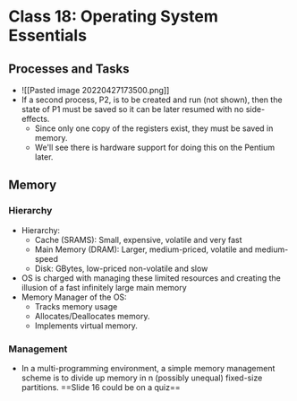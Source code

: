 # Class 18: Operating System Essentials
## Processes and Tasks
- ![[Pasted image 20220427173500.png]]
- If a second process, P2, is to be created and run (not shown), then the state of P1 must be saved so it can be later resumed with no side-effects.
	- Since only one copy of the registers exist, they must be saved in memory.
	- We'll see there is hardware support for doing this on the Pentium later.
## Memory
### Hierarchy
- Hierarchy:
	- Cache (SRAMS): Small, expensive, volatile and very fast
	- Main Memory (DRAM): Larger, medium-priced, volatile and medium-speed
	- Disk: GBytes, low-priced non-volatile and slow
- OS is charged with managing these limited resources and creating the illusion of a fast infinitely large main memory
- Memory Manager of the OS:
	- Tracks memory usage
	- Allocates/Deallocates memory.
	- Implements virtual memory.
### Management
- In a multi-programming environment, a simple memory management scheme is to divide up memory in n (possibly unequal) fixed-size partitions. 
==Slide 16 could be on a quiz==
